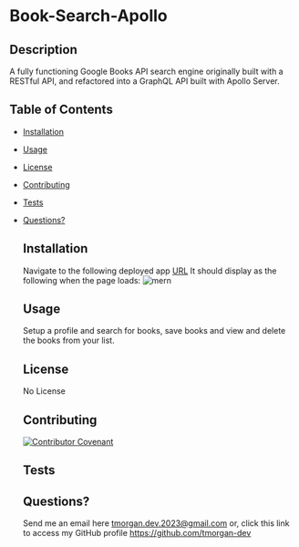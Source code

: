 # Book-Search-Apollo
  
  ## Description
  A fully functioning Google Books API search engine originally built with a RESTful API, and refactored into a GraphQL API built with Apollo Server.
  ## Table of Contents
  - [Installation](#installation)
- [Usage](#usage)
- [License](#license)
- [Contributing](#contributing)
- [Tests](#tests)
- [Questions?](#questions)
  ## Installation
  Navigate to the following deployed app [URL](https://book-search-apollo-production.up.railway.app/)
  It should display as the following when the page loads:
  ![mern](https://github.com/tmorgan-dev/theWeb/assets/132379127/767aa56f-dd41-400a-a3e2-64269a8a2496)
  ## Usage
  Setup a profile and search for books, save books and view and delete the books from your list.
  ## License
  No License
  
  ## Contributing
  
  [![Contributor Covenant](https://img.shields.io/badge/Contributor%20Covenant-2.1-4baaaa.svg)](./assets/code_of_conduct.md)
  ## Tests
  
  ## Questions?
  Send me an email here tmorgan.dev.2023@gmail.com or, click this link to access my GitHub profile https://github.com/tmorgan-dev
